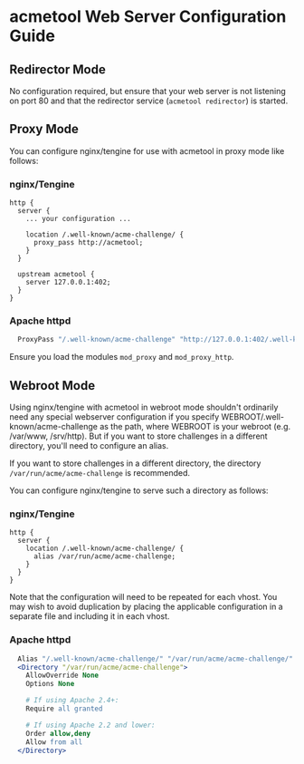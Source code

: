 # acmetool Web Server Configuration Guide

## Redirector Mode

No configuration required, but ensure that your web server is not listening on port 80 and that the redirector service (`acmetool redirector`) is started.

## Proxy Mode

You can configure nginx/tengine for use with acmetool in proxy mode like follows:

### nginx/Tengine

```nginx
http {
  server {
    ... your configuration ...

    location /.well-known/acme-challenge/ {
      proxy_pass http://acmetool;
    }
  }

  upstream acmetool {
    server 127.0.0.1:402;
  }
}
```

### Apache httpd

```apache
  ProxyPass "/.well-known/acme-challenge" "http://127.0.0.1:402/.well-known/acme-challenge"
```

Ensure you load the modules `mod_proxy` and `mod_proxy_http`.

## Webroot Mode

Using nginx/tengine with acmetool in webroot mode shouldn't ordinarily need any
special webserver configuration if you specify
WEBROOT/.well-known/acme-challenge as the path, where WEBROOT is your webroot
(e.g. /var/www, /srv/http). But if you want to store challenges in a different
directory, you'll need to configure an alias.

If you want to store challenges in a different directory, the directory
`/var/run/acme/acme-challenge` is recommended.

You can configure nginx/tengine to serve such a directory as follows:

### nginx/Tengine

```nginx
http {
  server {
    location /.well-known/acme-challenge/ {
      alias /var/run/acme/acme-challenge;
    }
  }
}
```

Note that the configuration will need to be repeated for each vhost. You may
wish to avoid duplication by placing the applicable configuration in a separate
file and including it in each vhost.

### Apache httpd

```apache
  Alias "/.well-known/acme-challenge/" "/var/run/acme/acme-challenge/"
  <Directory "/var/run/acme/acme-challenge">
    AllowOverride None
    Options None

    # If using Apache 2.4+:
    Require all granted

    # If using Apache 2.2 and lower:
    Order allow,deny
    Allow from all
  </Directory>
```
